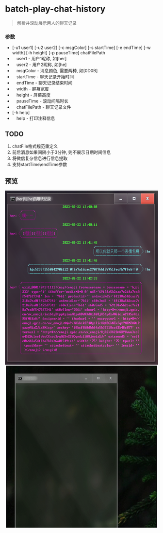 # batch-play-chat-history
> 解析并滚动展示两人的聊天记录

### 参数
* [-u1 user1] [-u2 user2] [-c msgColor] [-s startTime] [-e endTime] [-w width] [-h height] [-p pauseTime] chatFilePath
* &emsp;user1 - 用户1昵称, 如[her]
* &emsp;user2 - 用户2昵称, 如[he]
* &emsp;msgColor - 消息颜色, 需要两种, 如[0D0B]
* &emsp;startTime - 聊天记录开始时间
* &emsp;endTime - 聊天记录结束时间
* &emsp;width - 屏幕宽度
* &emsp;height - 屏幕高度
* &emsp;pauseTime - 滚动间隔时长
* &emsp;chatFilePath - 聊天记录文件
* [-h help]
* &emsp;help - 打印注释信息


## TODO
1. chatFile格式规范重定义
2. 前后消息如果间隔小于3分钟, 则不展示日期时间信息
3. 将微信复杂信息进行信息提取
4. 支持startTime\endTime参数


## 预览
<div align=center><img height="574" width="534" src="https://github.com/bjc5233/batch-play-chat-history/raw/master/resources/demo.png"/></div>  


<div align=center><img height="534" width="498" src="https://github.com/bjc5233/batch-play-chat-history/raw/master/resources/demo.gif"/></div>
